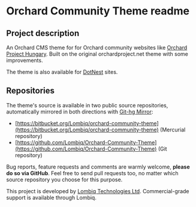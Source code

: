 # Orchard Community Theme readme



## Project description

An Orchard CMS theme for for Orchard community websites like [Orchard Project Hungary](http://english.orchardproject.hu/). Built on the original orchardproject.net theme with some improvements.

The theme is also available for [DotNest](https://dotnest.com/) sites.


## Repositories

The theme's source is available in two public source repositories, automatically mirrored in both directions with [Git-hg Mirror](https://githgmirror.com):

- [https://bitbucket.org/Lombiq/orchard-community-theme](https://bitbucket.org/Lombiq/orchard-community-theme) (Mercurial repository)
- [https://github.com/Lombiq/Orchard-Community-Theme](https://github.com/Lombiq/Orchard-Community-Theme) (Git repository)

Bug reports, feature requests and comments are warmly welcome, **please do so via GitHub**. Feel free to send pull requests too, no matter which source repository you choose for this purpose.

This project is developed by [Lombiq Technologies Ltd](https://lombiq.com/). Commercial-grade support is available through Lombiq.